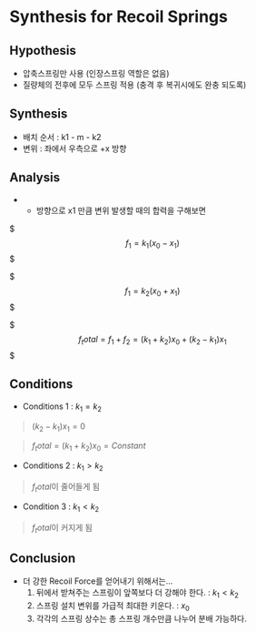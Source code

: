 

# Synthesis for Recoil Springs

## Hypothesis
* 압축스프링만 사용 (인장스프링 역할은 없음)
* 질량체의 전후에 모두 스프링 적용 (충격 후 복귀시에도 완충 되도록)

## Synthesis
* 배치 순서 : k1 - m - k2
* 변위 : 좌에서 우측으로 +x 방향

## Analysis
* + 방향으로 x1 만큼 변위 발생할 때의 합력을 구해보면

$$$
f_1 = k_1 ( x_0 - x_1 )
$$$

$$$
f_1 = k_2 ( x_0 + x_1 )
$$$

$$$
f_total = f_1 + f_2 = ( k_1 + k_2 ) x_0 + ( k_2 - k_1 ) x_1
$$$

## Conditions

* Conditions 1 : $k_1 = k_2$

> $( k_2 - k_1 ) x_1 = 0$

> $f_total = ( k_1 + k_2 ) x_0 = Constant$

* Conditions 2 : $k_1 > k_2$

> $f_total$이 줄어들게 됨

* Condition 3 : $k_1 < k_2$

> $f_total$이 커지게 됨


## Conclusion

* 더 강한 Recoil Force를 얻어내기 위해서는...
  1. 뒤에서 받쳐주는 스프링이 앞쪽보다 더 강해야 한다. : $k_1 < k_2$
  2. 스프링 설치 변위를 가급적 최대한 키운다. : $x_0$
  3. 각각의 스프링 상수는 총 스프링 개수만큼 나누어 분배 가능하다.
  
  



